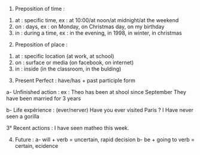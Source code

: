 

1) Preposition of time :

1. at : specific time, ex : at 10:00/at noon/at midnight/at the weekend
2. on : days, ex : on Monday, on Christmas day, on my birthday
3. in : during a time, ex : in the evening, in 1998, in winter, in christmas

2) Preposition of place :

1. at : specific location (at work, at school)
2. on : surface or media (on facebook, on internet)
3. in : inside (in the classroom, in the bulding)

3) Present Perfect : have/has + past participle form

 a- Unfinished action :
	 ex : Theo has been at shool since September
	 They have been married for 3 years 

b- Life expérience : (ever/nerver)
	Have you ever visited Paris ?
	I Have never seen a gorilla


3° Recent actions : 
	I have seen matheo this week.

4) Future : 
a- will + verb = uncertain, rapid decision
b- be + going to verb = certain, ecidence





  
